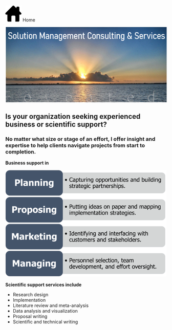 [![Home](assets/images/Home-icon_RE.png)](https://pjschroeder.github.io/)
Home

![Image](/assets/images/ConsultingLogoRE.png)

## Is your organization seeking experienced business or scientific support?

### No matter what size or stage of an effort, I offer insight and expertise to help clients navigate projects from start to completion.  

**Business support in**

![Image](/assets/images/ConsultingRE.png)

**Scientific support services include**
* Research design
* Implementation
* Literature review and meta-analysis 
* Data analysis and visualization 
* Proposal writing 
* Scientific and technical writing

